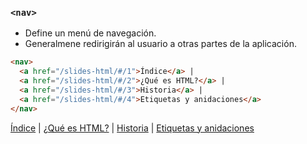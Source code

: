 ### `<nav>`

- Define un menú de navegación. 
- Generalmene redirigirán al usuario a otras partes de la aplicación.

````HTML
<nav>
  <a href="/slides-html/#/1">Índice</a> |
  <a href="/slides-html/#/2">¿Qué es HTML?</a> |
  <a href="/slides-html/#/3">Historia</a> |
  <a href="/slides-html/#/4">Etiquetas y anidaciones</a>
</nav>
````

<nav>
  <a href="/slides-html/#/1">Índice</a> |
  <a href="/slides-html/#/2">¿Qué es HTML?</a> |
  <a href="/slides-html/#/3">Historia</a> |
  <a href="/slides-html/#/4">Etiquetas y anidaciones</a>
</nav>